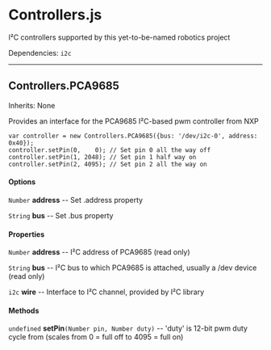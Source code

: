 # Controllers.js

I²C controllers supported by this yet-to-be-named robotics project

Dependencies: `i2c` 

---

## Controllers.PCA9685

Inherits: None

Provides an interface for the PCA9685  I²C-based pwm controller from NXP

```
var controller = new Controllers.PCA9685({bus: '/dev/i2c-0', address: 0x40});
controller.setPin(0,    0); // Set pin 0 all the way off
controller.setPin(1, 2048); // Set pin 1 half way on
controller.setPin(2, 4095); // Set pin 2 all the way on
```

#### Options

`Number` **address** -- Set .address property

`String` **bus** -- Set .bus property

#### Properties

`Number` **address** -- I²C address of PCA9685 (read only)

`String` **bus** -- I²C bus to which PCA9685 is attached, usually a /dev device (read only)

`i2c` **wire** -- Interface to I²C channel, provided by  I²C library

#### Methods

`undefined` **setPin**`(Number pin, Number duty)` -- 'duty' is 12-bit pwm duty cycle from (scales from 0 = full off to 4095 = full on)

